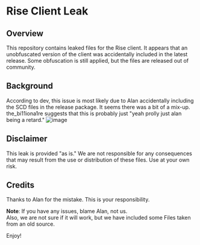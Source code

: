 # Rise Client Leak

## Overview
This repository contains leaked files for the Rise client. It appears that an unobfuscated version of the client was accidentally included in the latest release. Some obfuscation is still applied, but the files are released out of community.

## Background
According to dev, this issue is most likely due to Alan accidentally including the SCD files in the release package. It seems there was a bit of a mix-up.  
the_bi11iona1re suggests that this is probably just "yeah prolly just alan being a retard."
![image](https://github.com/user-attachments/assets/e139353e-8565-4778-b650-18bb37cbd0fd)

## Disclaimer
This leak is provided "as is." We are not responsible for any consequences that may result from the use or distribution of these files. Use at your own risk.

## Credits
Thanks to Alan for the mistake. This is your responsibility.

**Note**: If you have any issues, blame Alan, not us.  
Also, we are not sure if it will work, but we have included some Files taken from an old source.

Enjoy!
